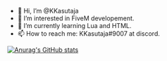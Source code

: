 - 👋 Hi, I’m @KKasutaja
- 👀 I’m interested in FiveM developement.
- 🌱 I’m currently learning Lua and HTML.
- 📫 How to reach me: KKasutaja#9007 at discord.

[![Anurag's GitHub stats](https://github-readme-stats.vercel.app/api?username=KKasutaja&theme=dark)](https://github.com/anuraghazra/github-readme-stats)
